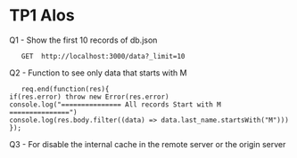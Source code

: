 # TP1 Alos 

Q1 - Show the first 10 records of db.json
      
       GET  http://localhost:3000/data?_limit=10
     
Q2 - Function to see only data that starts with M

       req.end(function(res){
    if(res.error) throw new Error(res.error)
    console.log("=============== All records Start with M ===============")
    console.log(res.body.filter((data) => data.last_name.startsWith("M")))
    });
    
 Q3 - For disable the internal cache in the remote server or the origin server
